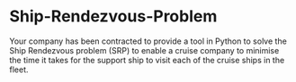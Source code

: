 # Ship-Rendezvous-Problem
Your company has been contracted to provide a tool in Python to solve the Ship Rendezvous problem (SRP) to enable a cruise company to minimise the time it takes for the support ship to visit each of the cruise ships in the fleet.
